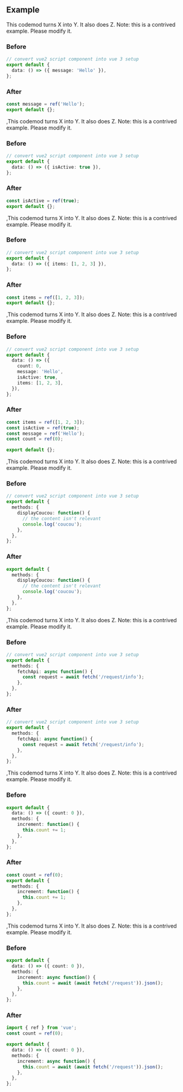 


## Example
This codemod turns X into Y. It also does Z.
Note: this is a contrived example. Please modify it.

### Before

```ts
// convert vue2 script component into vue 3 setup
export default {
  data: () => ({ message: 'Hello' }),
};
```

### After

```ts
const message = ref('Hello');
export default {};
```
,This codemod turns X into Y. It also does Z.
Note: this is a contrived example. Please modify it.

### Before

```ts
// convert vue2 script component into vue 3 setup
export default {
  data: () => ({ isActive: true }),
};
```

### After

```ts
const isActive = ref(true);
export default {};
```
,This codemod turns X into Y. It also does Z.
Note: this is a contrived example. Please modify it.

### Before

```ts
// convert vue2 script component into vue 3 setup
export default {
  data: () => ({ items: [1, 2, 3] }),
};
```

### After

```ts
const items = ref([1, 2, 3]);
export default {};
```
,This codemod turns X into Y. It also does Z.
Note: this is a contrived example. Please modify it.

### Before

```ts
// convert vue2 script component into vue 3 setup
export default {
  data: () => ({
    count: 0,
    message: 'Hello',
    isActive: true,
    items: [1, 2, 3],
  }),
};
```

### After

```ts
const items = ref([1, 2, 3]);
const isActive = ref(true);
const message = ref('Hello');
const count = ref(0);

export default {};
```
,This codemod turns X into Y. It also does Z.
Note: this is a contrived example. Please modify it.

### Before

```ts
// convert vue2 script component into vue 3 setup
export default {
  methods: {
    displayCoucou: function() {
      // the content isn't relevant
      console.log('coucou');
    },
  },
};
```

### After

```ts
export default {
  methods: {
    displayCoucou: function() {
      // the content isn't relevant
      console.log('coucou');
    },
  },
};
```
,This codemod turns X into Y. It also does Z.
Note: this is a contrived example. Please modify it.

### Before

```ts
// convert vue2 script component into vue 3 setup
export default {
  methods: {
    fetchApi: async function() {
      const request = await fetch('/request/info');
    },
  },
};
```

### After

```ts
// convert vue2 script component into vue 3 setup
export default {
  methods: {
    fetchApi: async function() {
      const request = await fetch('/request/info');
    },
  },
};
```
,This codemod turns X into Y. It also does Z.
Note: this is a contrived example. Please modify it.

### Before

```ts
export default {
  data: () => ({ count: 0 }),
  methods: {
    increment: function() {
      this.count += 1;
    },
  },
};
```

### After

```ts
const count = ref(0);
export default {
  methods: {
    increment: function() {
      this.count += 1;
    },
  },
};
```
,This codemod turns X into Y. It also does Z.
Note: this is a contrived example. Please modify it.

### Before

```ts
export default {
  data: () => ({ count: 0 }),
  methods: {
    increment: async function() {
      this.count = await (await fetch('/request')).json();
    },
  },
};
```

### After

```ts
import { ref } from 'vue';
const count = ref(0);

export default {
  data: () => ({ count: 0 }),
  methods: {
    increment: async function() {
      this.count = await (await fetch('/request')).json();
    },
  },
};
```

